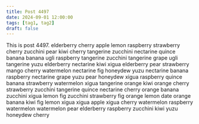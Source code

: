```yaml
---
title: Post 4497
date: 2024-09-01 12:00:00
tags: [tag1, tag2]
draft: false
---
```

This is post 4497.
elderberry
cherry
apple
lemon
raspberry
strawberry
cherry
zucchini
pear
kiwi
cherry
tangerine
zucchini
nectarine
quince
banana
banana
ugli
raspberry
tangerine
zucchini
tangerine
grape
ugli
tangerine
yuzu
elderberry
nectarine
kiwi
xigua
elderberry
pear
strawberry
mango
cherry
watermelon
nectarine
fig
honeydew
yuzu
nectarine
banana
raspberry
nectarine
grape
yuzu
pear
honeydew
xigua
raspberry
quince
banana
strawberry
watermelon
xigua
tangerine
orange
kiwi
orange
cherry
strawberry
zucchini
tangerine
quince
nectarine
cherry
orange
banana
zucchini
xigua
lemon
fig
zucchini
strawberry
fig
orange
lemon
date
orange
banana
kiwi
fig
lemon
xigua
xigua
apple
xigua
cherry
watermelon
raspberry
watermelon
watermelon
pear
elderberry
raspberry
zucchini
kiwi
yuzu
honeydew
cherry
